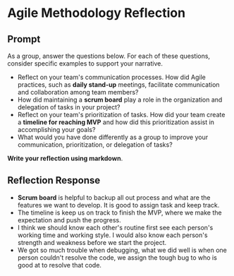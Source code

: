 # Agile Methodology Reflection

## Prompt 
As a group, answer the questions below. For each of these questions, consider specific examples to support your narrative.

* Reflect on your team's communication processes. How did Agile practices, such as **daily stand-up** meetings, facilitate communication and collaboration among team members?
* How did maintaining a **scrum board** play a role in the organization and delegation of tasks in your project?
* Reflect on your team's prioritization of tasks. How did your team create a **timeline for reaching MVP** and how did this prioritization assist in accomplishing your goals?
* What would you have done differently as a group to improve your communication, prioritization, or delegation of tasks?

**Write your reflection using markdown**.

## Reflection Response
- **Scrum board** is helpful to backup all out process and what are the features we want to develop. It is good to assign task and keep track.
- The timeline is keep us on track to finish the MVP, where we make the expectation and push the progress.
- I think we should know each other's routine first see each person's working time and working style. I would also know each person's strength and weakness before we start the project.
- We got so much trouble when debugging, what we did well is when one person couldn't resolve the code, we assign the tough bug to who is good at to resolve that code.
